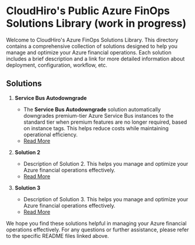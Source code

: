 # CloudHiro's Public Azure FinOps Solutions Library (work in progress)

Welcome to CloudHiro's Azure FinOps Solutions Library. 
This directory contains a comprehensive collection of solutions designed to help you manage and optimize your Azure financial operations. Each solution includes a brief description and a link for more detailed information about deployment, configuration, workflow, etc.

## Solutions

1. **Service Bus Autodowngrade**
    - The **Service Bus Autodowngrade** solution automatically downgrades premium-tier Azure Service Bus instances to the standard tier when premium features are no longer required, based on instance tags. This helps reduce costs while maintaining operational efficiency.
    - [Read More](./ServiceBusAutoDowngrade/README.md)

2. **Solution 2**
    - Description of Solution 2. This helps you manage and optimize your Azure financial operations effectively.
    - [Read More](./Solution2/README.md)

3. **Solution 3**
    - Description of Solution 3. This helps you manage and optimize your Azure financial operations effectively.
    - [Read More](./Solution3/README.md)

We hope you find these solutions helpful in managing your Azure financial operations effectively. For any questions or further assistance, please refer to the specific README files linked above.
